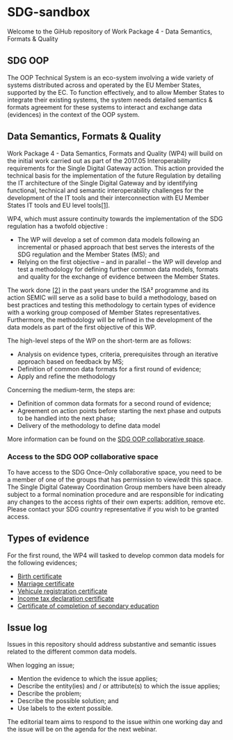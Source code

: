 # SDG-sandbox
Welcome to the GiHub repository of Work Package 4 - Data Semantics, Formats & Quality 

## SDG OOP
The OOP Technical System is an eco-system involving a wide variety of systems distributed across and operated by the EU Member States, supported by the EC. To function effectively, and to allow Member States to integrate their existing systems, the system needs detailed semantics & formats agreement for these systems to interact and exchange data (evidences) in the context of the OOP system.

## Data Semantics, Formats & Quality
Work Package 4 - Data Semantics, Formats and Quality (WP4) will build on the initial work carried out as part of the 2017.05 Interoperability requirements for the Single Digital Gateway action. This action provided the technical basis for the implementation of the future Regulation by detailing the IT architecture of the Single Digital Gateway and by identifying functional, technical and semantic interoperability challenges for the development of the IT tools and their interconnection with EU Member States IT tools and EU level tools[[1]](https://ec.europa.eu/isa2/actions/common-architecture-single-digital-gateway_en).

WP4, which must assure continuity towards the implementation of the SDG regulation has a twofold objective :

* The WP will develop a set of common data models following an incremental or phased approach that best serves the interests of the SDG regulation and the Member States (MS); and
* Relying on the first objective – and in parallel – the WP will develop and test a methodology for defining further common data models, formats and quality for the exchange of evidence between the Member States.

The work done [[2]](https://joinup.ec.europa.eu/sites/default/files/document/2015-03/Process%20and%20methodology%20for%20developing%20semantic%20agreements.pdf) in the past years under the ISA² programme and its action SEMIC will serve as a solid base to build a methodology, based on best practices and testing this methodology to certain types of evidence with a working group composed of Member States representatives. Furthermore, the methodology will be refined in the development of the data models as part of the first objective of this WP. 

The high-level steps of the WP on the short-term are as follows:

* Analysis on evidence types, criteria, prerequisites through an iterative approach based on feedback by MS;
* Definition of common data formats for a first round of evidence;
* Apply and refine the methodology

Concerning the medium-term, the steps are:

* Definition of common data formats for a second round of evidence;
* Agreement on action points before starting the next phase and outputs to be handled into the next phase;
* Delivery of the methodology to define data model

More information can be found on the [SDG OOP collaborative space](https://ec.europa.eu/cefdigital/wiki/pages/viewpage.action?pageId=221481401). 

### Access to the SDG OOP collaborative space
To have access to the SDG Once-Only collaborative space, you need to be a member of one of the groups that has permission to view/edit this space. The Single Digital Gateway Coordination Group members have been already subject to a formal nomination procedure and are responsible for indicating any changes to the access rights of their own experts: addition, remove etc. Please contact your SDG country representative if you wish to be granted access. 

## Types of evidence
For the first round,  the WP4 will tasked to develop common data models for the following evidences; 

* [Birth certificate](https://github.com/SEMICeu/SDG-sandbox/tree/master/evidences/birth_certificate/data_model)
* [Marriage certificate](https://github.com/SEMICeu/SDG-sandbox/tree/master/evidences/certificate_of_completion_of_secondary_education/data_model)
* [Vehicule registration certificate](https://github.com/SEMICeu/SDG-sandbox/tree/master/evidences/income_tax_declaration_certificate/data_model) 
* [Income tax declaration certificate](https://github.com/SEMICeu/SDG-sandbox/tree/master/evidences/marriage_certificate/data_model)
* [Certificate of completion of secondary education](https://github.com/SEMICeu/SDG-sandbox/tree/master/evidences/vehicle_registration_certificate/data_model)

## Issue log
Issues in this repository should address substantive and semantic issues related to the different common data models. 

When logging an issue;

* Mention the evidence to which the issue applies;
* Describe the entity(ies) and / or attribute(s) to which the issue applies; 
* Describe the problem;
* Describe the possible solution; and
* Use labels to the extent possible. 

The editorial team aims to respond to the issue within one working day and the issue will be on the agenda for the next webinar.
